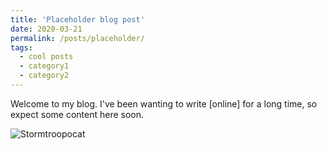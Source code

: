 ```yaml
---
title: 'Placeholder blog post'
date: 2020-03-21
permalink: /posts/placeholder/
tags:
  - cool posts
  - category1
  - category2
---
```


Welcome to my blog. I've been wanting to write [online] for a long time, so expect some content here soon.

![Stormtroopocat][id]

[id]: https://octodex.github.com/images/stormtroopocat.jpg "The Stormtroopocat"
